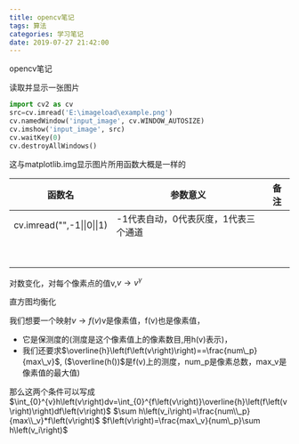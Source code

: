 ```yaml
---
title: opencv笔记
tags: 算法
categories: 学习笔记
date: 2019-07-27 21:42:00
---
```


<script type="text/x-mathjax-config">
  MathJax.Hub.Config({tex2jax: {inlineMath: [['$','$'], ['\\(','\\)']]}});
</script>
<script type="text/javascript" async
  src="https://wujilingfeng.top/MathJax/MathJax.js?config=TeX-AMS_CHTML">
</script>
opencv笔记


<!--more-->

读取并显示一张图片

```python
import cv2 as cv
src=cv.imread('E:\imageload\example.png')       
cv.namedWindow('input_image', cv.WINDOW_AUTOSIZE)
cv.imshow('input_image', src)
cv.waitKey(0)
cv.destroyAllWindows()
```

这与matplotlib.img显示图片所用函数大概是一样的

| 函数名                     | 参数意义                             | 备注 |
| -------------------------- | ------------------------------------ | ---- |
| cv.imread("",-1\|\|0\|\|1) | -1代表自动，0代表灰度，1代表三个通道 |      |
|                            |                                      |      |
|                            |                                      |      |
|                            |                                      |      |
|                            |                                      |      |
|                            |                                      |      |
|                            |                                      |      |
|                            |                                      |      |
|                            |                                      |      |

对数变化，对每个像素点的值v,$v\to v^\gamma$

直方图均衡化

我们想要一个映射$v\to f(v)$v是像素值，f(v)也是像素值，
* 它是保测度的(测度是这个像素值上的像素数目,用h(v)表示)，
* 我们还要求$\overline{h}\left(f\left(v\right)\right)==\frac{num\_p}{max\_v}$,  ($\overline(h())$是f(v)上的测度，num_p是像素总数，max_v是像素值的最大值)

那么这两个条件可以写成
$\int_{0}^{v}h\left(v\right)dv=\int_{0}^{f\left(v\right)}\overline{h}\left(f\left(v\right)\right)df\left(v\right)$
$\sum h\left(v_i\right)=\frac{num\\_p}{max\\_v}*f\left(v\right)$
$f\left(v\right)=\frac{max\_v}{num\_p}\sum h\left(v_i\right)$